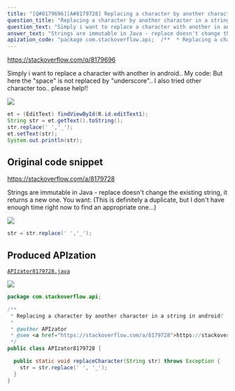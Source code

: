 ```yaml
---
title: "[Q#8179696][A#8179728] Replacing a character by another character in a string in android?"
question_title: "Replacing a character by another character in a string in android?"
question_text: "Simply i want to replace a character with another in android..  My code: But here the \"space\" is not replaced by \"underscore\".. I also tried other character too.. please help!!"
answer_text: "Strings are immutable in Java - replace doesn't change the existing string, it returns a new one. You want: (This is definitely a duplicate, but I don't have enough time right now to find an appropriate one...)"
apization_code: "package com.stackoverflow.api;  /**  * Replacing a character by another character in a string in android?  *  * @author APIzator  * @see <a href=\"https://stackoverflow.com/a/8179728\">https://stackoverflow.com/a/8179728</a>  */ public class APIzator8179728 {    public static void replaceCharacter(String str) throws Exception {     str = str.replace(' ', '_');   } }"
---
```


https://stackoverflow.com/q/8179696

Simply i want to replace a character with another in android.. 
My code:
But here the &quot;space&quot; is not replaced by &quot;underscore&quot;.. I also tried other character too..
please help!!


<div class="code-logo"><img src="/stackoverflow.png" /></div>

```java
et = (EditText) findViewById(R.id.editText1);
String str = et.getText().toString();
str.replace(' ','_');
et.setText(str);
System.out.println(str);
```


## Original code snippet

https://stackoverflow.com/a/8179728

Strings are immutable in Java - replace doesn&#x27;t change the existing string, it returns a new one. You want:
(This is definitely a duplicate, but I don&#x27;t have enough time right now to find an appropriate one...)

<div class="code-logo"><img src="/stackoverflow.png" /></div>

```java
str = str.replace(' ','_');
```

## Produced APIzation

[`APIzator8179728.java`](https://github.com/pasqualesalza/apization-temp/raw/main/data/search/APIzator8179728.java)

<div class="code-logo"><img src="/apizator.png" /></div>

```java
package com.stackoverflow.api;

/**
 * Replacing a character by another character in a string in android?
 *
 * @author APIzator
 * @see <a href="https://stackoverflow.com/a/8179728">https://stackoverflow.com/a/8179728</a>
 */
public class APIzator8179728 {

  public static void replaceCharacter(String str) throws Exception {
    str = str.replace(' ', '_');
  }
}

```